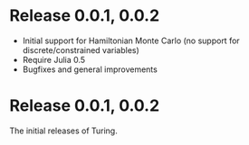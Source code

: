 # Release 0.0.1, 0.0.2
- Initial support for Hamiltonian Monte Carlo (no support for discrete/constrained variables)
- Require Julia 0.5
- Bugfixes and general improvements

# Release 0.0.1, 0.0.2
The initial releases of Turing. 
